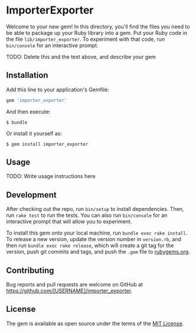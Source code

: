 # ImporterExporter

Welcome to your new gem! In this directory, you'll find the files you need to be able to package up your Ruby library into a gem. Put your Ruby code in the file `lib/importer_exporter`. To experiment with that code, run `bin/console` for an interactive prompt.

TODO: Delete this and the text above, and describe your gem

## Installation

Add this line to your application's Gemfile:

```ruby
gem 'importer_exporter'
```

And then execute:

    $ bundle

Or install it yourself as:

    $ gem install importer_exporter

## Usage

TODO: Write usage instructions here

## Development

After checking out the repo, run `bin/setup` to install dependencies. Then, run `rake test` to run the tests. You can also run `bin/console` for an interactive prompt that will allow you to experiment.

To install this gem onto your local machine, run `bundle exec rake install`. To release a new version, update the version number in `version.rb`, and then run `bundle exec rake release`, which will create a git tag for the version, push git commits and tags, and push the `.gem` file to [rubygems.org](https://rubygems.org).

## Contributing

Bug reports and pull requests are welcome on GitHub at https://github.com/[USERNAME]/importer_exporter.


## License

The gem is available as open source under the terms of the [MIT License](http://opensource.org/licenses/MIT).


